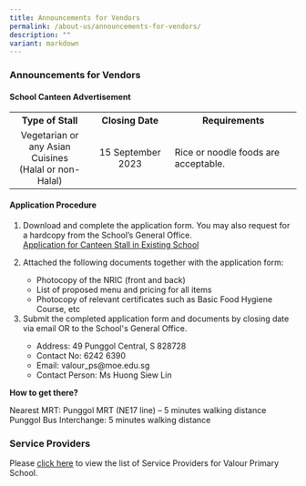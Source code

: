 ```yaml
---
title: Announcements for Vendors
permalink: /about-us/announcements-for-vendors/
description: ""
variant: markdown
---
```

### Announcements for Vendors

#### School Canteen Advertisement

<table>
	<tbody>
	<tr>
		<th width="28%" style="text-align: center">Type of Stall</th>
		<th width="28%" style="text-align: center">Closing Date</th>
		<th width="44%" style="text-align: center">Requirements</th>
	</tr>
	<tr>
		<td width="28%" style="text-align: center">Vegetarian or any Asian Cuisines <br>(Halal or non-Halal)</td>
		<td width="28%" style="text-align: center">15 September 2023 </td>
		<td width="44%" style="text-align: left">Rice or noodle foods are acceptable.</td>
		</tr>
	<tr>
	</tr>
</tbody>
</table>

#### Application Procedure
<ol>
<li>Download and complete the application form. You may also request for a hardcopy from the School’s General Office.</li>
<a href="/files/Announcements%20for%20Vendors/Canteen/application%20for%20canteen%20stall%20in%20existing%20school.pdf">Application for Canteen Stall in Existing School</a>
	
<p>	
</p><li>Attached the following documents together with the application form:</li>
<ul>
	<li>Photocopy of the NRIC (front and back)</li>
	<li>List of proposed menu and pricing for all items</li>
	<li>Photocopy of relevant certificates such as Basic Food Hygiene Course, etc</li>
	</ul>
<li>Submit the completed application form and documents by closing date via email OR to the School's General Office.</li>
<ul>
	<li>Address: 49 Punggol Central, S 828728</li>
	<li>Contact No: 6242 6390</li>
	<li>Email: valour_ps@moe.edu.sg</li>
	<li>Contact Person: Ms Huong Siew Lin</li>
	</ul>
	</ol>

**How to get there?**

Nearest MRT: Punggol MRT (NE17 line) – 5 minutes walking distance<br>
Punggol Bus Interchange: 5 minutes walking distance


	
### Service Providers

Please [click here](/about-us/general-information/service-providers/) to view the list of Service Providers for Valour Primary School.